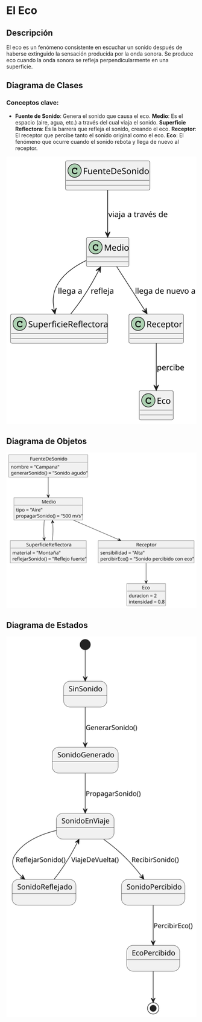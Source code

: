 # El Eco

## Descripción
El eco es un fenómeno consistente en escuchar un sonido después de haberse extinguido la sensación producida por la onda sonora. Se produce eco cuando la onda sonora se refleja perpendicularmente en una superficie.


## Diagrama de Clases


### Conceptos clave:
- **Fuente de Sonido**: Genera el sonido que causa el eco.
**Medio**: Es el espacio (aire, agua, etc.) a través del cual viaja el sonido.
**Superficie Reflectora**: Es la barrera que refleja el sonido, creando el eco.
**Receptor**: El receptor que percibe tanto el sonido original como el eco.
**Eco**: El fenómeno que ocurre cuando el sonido rebota y llega de nuevo al receptor.

![Diagrama de Clases](../../../../out/entregas/alarconAndres/ejercicio003/Eco/Clases/Clases.svg)

## Diagrama de Objetos

![Diagrama de Objetos](../../../../out/entregas/alarconAndres/ejercicio003/Eco/Objetos/Objetos.svg)

## Diagrama de Estados

![Diagrama de Estados](../../../../out/entregas/alarconAndres/ejercicio003/Eco/Estados/Estados.svg)
